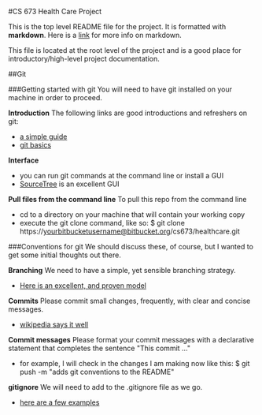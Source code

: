 
#CS 673 Health Care Project

This is the top level README file for the project. It is formatted with **markdown**.
Here is a [link](http://daringfireball.net/projects/markdown/) for more info on markdown. 

This file is located at the root level of the project and is a good place for introductory/high-level project documentation.

##Git

###Getting started with git
You will need to have git installed on your machine in order to proceed.

**Introduction**
The following links are good introductions and refreshers on git:
- [a simple guide](http://rogerdudler.github.io/git-guide/) 
- [git basics](https://www.atlassian.com/git/tutorial/git-basics)

**Interface**
- you can run git commands at the command line or install a GUI
- [SourceTree](http://www.sourcetreeapp.com/) is an excellent GUI

**Pull files from the command line**
To pull this repo from the command line
- cd to a directory on your machine that will contain your working copy
- execute the git clone command, like so: $ git clone https://yourbitbucketusername@bitbucket.org/cs673/healthcare.git

###Conventions for git
We should discuss these, of course, but I wanted to get some initial thoughts out there.

**Branching**
We need to have a simple, yet sensible branching strategy. 
- [Here is an excellent, and proven model](https://gist.github.com/jbenet/ee6c9ac48068889b0912)

**Commits**
Please commit small changes, frequently, with clear and concise messages.
- [wikipedia says it well](http://en.wikipedia.org/wiki/Atomic_commit#Atomic_Commit_Convention)

**Commit messages**
Please format your commit messages with a declarative statement that completes the sentence "This commit ..."
- for example, I will check in the changes I am making now like this: $ git push -m "adds git conventions to the README"

**gitignore**
We will need to add to the .gitignore file as we go.
- [here are a few examples](http://www.sujee.net/tech/articles/gitignore/)